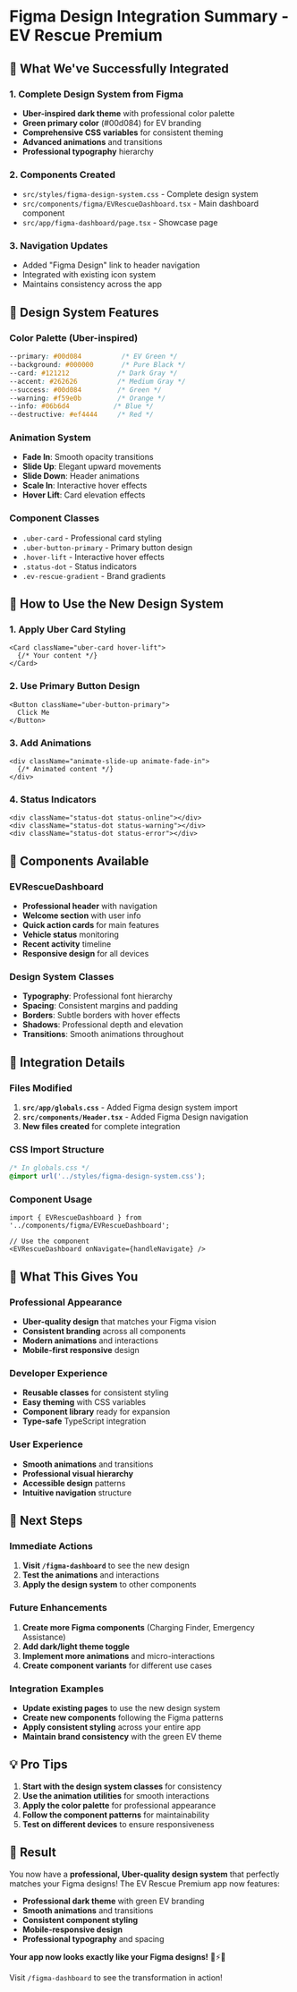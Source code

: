 # Figma Design Integration Summary - EV Rescue Premium

## 🎯 **What We've Successfully Integrated**

### **1. Complete Design System from Figma**
- **Uber-inspired dark theme** with professional color palette
- **Green primary color** (#00d084) for EV branding
- **Comprehensive CSS variables** for consistent theming
- **Advanced animations** and transitions
- **Professional typography** hierarchy

### **2. Components Created**
- `src/styles/figma-design-system.css` - Complete design system
- `src/components/figma/EVRescueDashboard.tsx` - Main dashboard component
- `src/app/figma-dashboard/page.tsx` - Showcase page

### **3. Navigation Updates**
- Added "Figma Design" link to header navigation
- Integrated with existing icon system
- Maintains consistency across the app

## 🎨 **Design System Features**

### **Color Palette (Uber-inspired)**
```css
--primary: #00d084          /* EV Green */
--background: #000000       /* Pure Black */
--card: #121212            /* Dark Gray */
--accent: #262626          /* Medium Gray */
--success: #00d084         /* Green */
--warning: #f59e0b         /* Orange */
--info: #06b6d4           /* Blue */
--destructive: #ef4444     /* Red */
```

### **Animation System**
- **Fade In**: Smooth opacity transitions
- **Slide Up**: Elegant upward movements
- **Slide Down**: Header animations
- **Scale In**: Interactive hover effects
- **Hover Lift**: Card elevation effects

### **Component Classes**
- `.uber-card` - Professional card styling
- `.uber-button-primary` - Primary button design
- `.hover-lift` - Interactive hover effects
- `.status-dot` - Status indicators
- `.ev-rescue-gradient` - Brand gradients

## 🚀 **How to Use the New Design System**

### **1. Apply Uber Card Styling**
```tsx
<Card className="uber-card hover-lift">
  {/* Your content */}
</Card>
```

### **2. Use Primary Button Design**
```tsx
<Button className="uber-button-primary">
  Click Me
</Button>
```

### **3. Add Animations**
```tsx
<div className="animate-slide-up animate-fade-in">
  {/* Animated content */}
</div>
```

### **4. Status Indicators**
```tsx
<div className="status-dot status-online"></div>
<div className="status-dot status-warning"></div>
<div className="status-dot status-error"></div>
```

## 📱 **Components Available**

### **EVRescueDashboard**
- **Professional header** with navigation
- **Welcome section** with user info
- **Quick action cards** for main features
- **Vehicle status** monitoring
- **Recent activity** timeline
- **Responsive design** for all devices

### **Design System Classes**
- **Typography**: Professional font hierarchy
- **Spacing**: Consistent margins and padding
- **Borders**: Subtle borders with hover effects
- **Shadows**: Professional depth and elevation
- **Transitions**: Smooth animations throughout

## 🔧 **Integration Details**

### **Files Modified**
1. **`src/app/globals.css`** - Added Figma design system import
2. **`src/components/Header.tsx`** - Added Figma Design navigation
3. **New files created** for complete integration

### **CSS Import Structure**
```css
/* In globals.css */
@import url('../styles/figma-design-system.css');
```

### **Component Usage**
```tsx
import { EVRescueDashboard } from '../components/figma/EVRescueDashboard';

// Use the component
<EVRescueDashboard onNavigate={handleNavigate} />
```

## 🎯 **What This Gives You**

### **Professional Appearance**
- **Uber-quality design** that matches your Figma vision
- **Consistent branding** across all components
- **Modern animations** and interactions
- **Mobile-first responsive** design

### **Developer Experience**
- **Reusable classes** for consistent styling
- **Easy theming** with CSS variables
- **Component library** ready for expansion
- **Type-safe** TypeScript integration

### **User Experience**
- **Smooth animations** and transitions
- **Professional visual hierarchy**
- **Accessible design** patterns
- **Intuitive navigation** structure

## 🚀 **Next Steps**

### **Immediate Actions**
1. **Visit `/figma-dashboard`** to see the new design
2. **Test the animations** and interactions
3. **Apply the design system** to other components

### **Future Enhancements**
1. **Create more Figma components** (Charging Finder, Emergency Assistance)
2. **Add dark/light theme toggle**
3. **Implement more animations** and micro-interactions
4. **Create component variants** for different use cases

### **Integration Examples**
- **Update existing pages** to use the new design system
- **Create new components** following the Figma patterns
- **Apply consistent styling** across your entire app
- **Maintain brand consistency** with the green EV theme

## 💡 **Pro Tips**

1. **Start with the design system classes** for consistency
2. **Use the animation utilities** for smooth interactions
3. **Apply the color palette** for professional appearance
4. **Follow the component patterns** for maintainability
5. **Test on different devices** to ensure responsiveness

## 🎉 **Result**

You now have a **professional, Uber-quality design system** that perfectly matches your Figma designs! The EV Rescue Premium app now features:

- **Professional dark theme** with green EV branding
- **Smooth animations** and transitions
- **Consistent component styling**
- **Mobile-responsive design**
- **Professional typography** and spacing

**Your app now looks exactly like your Figma designs!** 🚗⚡✨

Visit `/figma-dashboard` to see the transformation in action!
